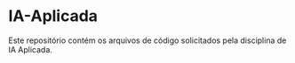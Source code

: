 # IA-Aplicada

Este repositório contém os arquivos de código solicitados pela disciplina de IA Aplicada.
